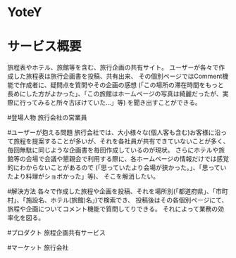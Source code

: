 # YoteY

# サービス概要
旅程表やホテル、旅館等を含む、旅行企画の共有サイト。
ユーザーが各々で作成した旅程表は旅行企画書を投稿、共有出来、
その個別ページではComment機能で作成者に、疑問点を質問やその企画の感想
(「この場所の滞在時間をもっと長めにした方がよかった」、「この旅館はホームページの写真は綺麗だったが、実際に行ってみると所々古ぼけていた...」等)
を聞き出すことができる。

#登場人物
旅行会社の営業員

#ユーザーが抱える問題
旅行会社では、大小様々な(個人客も含む)お客様に沿って旅程を提案することが多いが、それを各社員が共有できていないことが多く、
毎回無駄に同じような企画書を毎回作成しているのが現状。
さらにホテルや旅館等の会場で会議や懇親会で利用する際に、各ホームページの情報だけでは感覚的にわからないことがあるので
(「思っていたより会場が狭かった。」、「思っていたより料理がショボかった」等)、
そこを解消したい。

#解決方法
各々で作成した旅程や企画を投稿、それを場所別(「都道府県」、「市町村」、「施設名、ホテル(旅館)名」)で検索でき、
投稿後はその各個別ページにて、旅程や企画についてコメント機能で質問してりできる。
それによって業務の効率化を図る。

#プロダクト
旅程企画共有サービス

#マーケット
旅行会社
